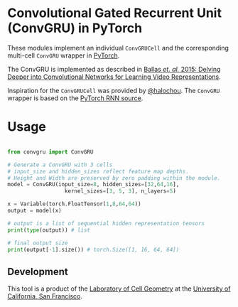 # Convolutional Gated Recurrent Unit (ConvGRU) in PyTorch

These modules implement an individual `ConvGRUCell` and the corresponding multi-cell `ConvGRU` wrapper in [PyTorch](https://pytorch.org).

The ConvGRU is implemented as described in [Ballas *et. al.* 2015: Delving Deeper into Convolutional Networks for Learning Video Representations](https://arxiv.org/abs/1511.06432).

Inspiration for the `ConvGRUCell` was provided by [@halochou](https://github.com/halochou). The `ConvGRU` wrapper is based on the [PyTorch RNN source](http://pytorch.org/docs/master/_modules/torch/nn/modules/rnn.html#RNN).

# Usage

```python

from convgru import ConvGRU

# Generate a ConvGRU with 3 cells
# input_size and hidden_sizes reflect feature map depths.
# Height and Width are preserved by zero padding within the module.
model = ConvGRU(input_size=8, hidden_sizes=[32,64,16],
                  kernel_sizes=[3, 5, 3], n_layers=5)

x = Variable(torch.FloatTensor(1,8,64,64))
output = model(x)

# output is a list of sequential hidden representation tensors
print(type(output)) # list

# final output size
print(output[-1].size()) # torch.Size([1, 16, 64, 64])
```

## Development

This tool is a product of the [Laboratory of Cell Geometry](https://cellgeometry.ucsf.edu/) at the [University of California, San Francisco](https://ucsf.edu).
